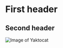 # First header
## Second header

![Image of Yaktocat](https://octodex.github.com/images/yaktocat.png)
